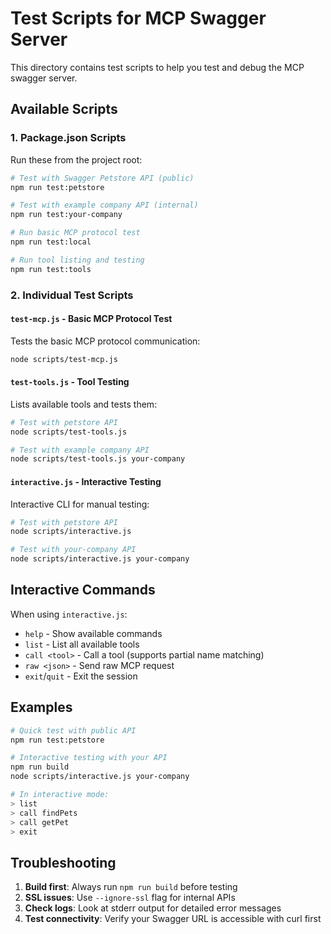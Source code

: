 # Test Scripts for MCP Swagger Server

This directory contains test scripts to help you test and debug the MCP swagger server.

## Available Scripts

### 1. Package.json Scripts

Run these from the project root:

```bash
# Test with Swagger Petstore API (public)
npm run test:petstore

# Test with example company API (internal)
npm run test:your-company

# Run basic MCP protocol test
npm run test:local

# Run tool listing and testing
npm run test:tools
```

### 2. Individual Test Scripts

#### `test-mcp.js` - Basic MCP Protocol Test
Tests the basic MCP protocol communication:
```bash
node scripts/test-mcp.js
```

#### `test-tools.js` - Tool Testing
Lists available tools and tests them:
```bash
# Test with petstore API
node scripts/test-tools.js

# Test with example company API  
node scripts/test-tools.js your-company
```

#### `interactive.js` - Interactive Testing
Interactive CLI for manual testing:
```bash
# Test with petstore API
node scripts/interactive.js

# Test with your-company API
node scripts/interactive.js your-company
```

## Interactive Commands

When using `interactive.js`:

- `help` - Show available commands
- `list` - List all available tools
- `call <tool>` - Call a tool (supports partial name matching)
- `raw <json>` - Send raw MCP request
- `exit`/`quit` - Exit the session

## Examples

```bash
# Quick test with public API
npm run test:petstore

# Interactive testing with your API
npm run build
node scripts/interactive.js your-company

# In interactive mode:
> list
> call findPets
> call getPet
> exit
```

## Troubleshooting

1. **Build first**: Always run `npm run build` before testing
2. **SSL issues**: Use `--ignore-ssl` flag for internal APIs
3. **Check logs**: Look at stderr output for detailed error messages
4. **Test connectivity**: Verify your Swagger URL is accessible with curl first
